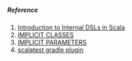##### Reference
1. [Introduction to Internal DSLs in Scala](http://www.devx.com/enterprise/introduction-to-internal-dsls-in-scala.html)
2. [IMPLICIT CLASSES](https://docs.scala-lang.org/overviews/core/implicit-classes.html)
3. [IMPLICIT PARAMETERS](http://docs.scala-lang.org/tour/implicit-parameters.html)
4. [scalatest gradle plugin](https://plugins.gradle.org/plugin/com.github.maiflai.scalatest)